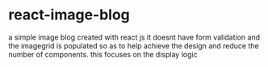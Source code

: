 # react-image-blog
a simple image blog created with react js
it doesnt have form validation and the imagegrid is populated so as to help achieve the design and reduce the number of components.
this focuses on the display logic
